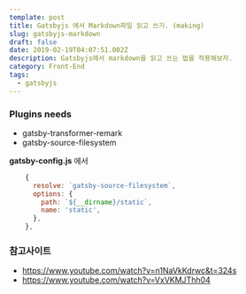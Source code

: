 ```yaml
---
template: post
title: Gatsbyjs 에서 Markdown파일 읽고 쓰기. (making)
slug: gatsbyjs-markdown
draft: false
date: 2019-02-19T04:07:51.002Z
description: Gatsbyjs에서 markdown을 읽고 쓰는 법을 적용해보자.
category: Front-End
tags:
  - gatsbyjs
---
```

### Plugins needs
- gatsby-transformer-remark
- gatsby-source-filesystem

**gatsby-config.js** 에서
```javascript
    {
      resolve: `gatsby-source-filesystem`,
      options: {
        path: `${__dirname}/static`,
        name: 'static',
      },
    },
```
### 참고사이트
- <https://www.youtube.com/watch?v=n1NaVkKdrwc&t=324s>
- <https://www.youtube.com/watch?v=VxVKMJThh04>

